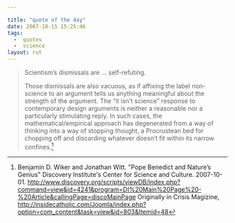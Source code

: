 ```yaml
---

title: "quote of the day"
date: 2007-10-15 15:25:46
tags:
  -  quotes
  -  science
layout: rut
---
```


> Scientism’s dismissals are … self-refuting.
> 
> Those dismissals are also vacuous, as if affixing the label non-science to an argument tells us anything meaningful about the strength of the argument. The “it isn’t science” response to contemporary design arguments is neither a reasonable nor a particularly stimulating reply. In such cases, the mathematical/empirical approach has degenerated from a way of thinking into a way of stopping thought, a Procrustean bed for chopping off and discarding whatever doesn’t fit within its narrow confines.[^200710151]

[^200710151]: Benjamin D. Wiker and Jonathan Witt.  "Pope Benedict and Nature’s Genius"  Discovery Institute's Center for Science and Culture.  2007-10-01.  <http://www.discovery.org/scripts/viewDB/index.php?command=view&id=4241&program=DI%20Main%20Page%20-%20Article&callingPage=discoMainPage> Originally in Crisis Magizine, <http://insidecatholic.com/Joomla/index.php?option=com_content&task=view&id=803&Itemid=48>

